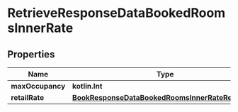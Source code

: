 
# RetrieveResponseDataBookedRoomsInnerRate

## Properties
Name | Type | Description | Notes
------------ | ------------- | ------------- | -------------
**maxOccupancy** | **kotlin.Int** |  |  [optional]
**retailRate** | [**BookResponseDataBookedRoomsInnerRateRetailRate**](BookResponseDataBookedRoomsInnerRateRetailRate.md) |  |  [optional]



